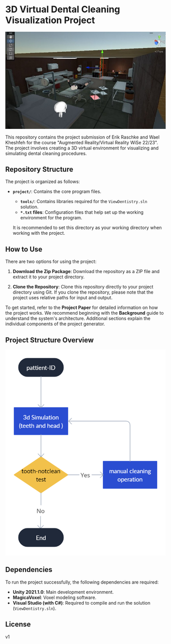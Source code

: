 # 3D Virtual Dental Cleaning Visualization Project

![Project Image](https://github.com/waeel1937/As-a-dentist-they-perform-their-cleaning-operation-virtually-3D-visualization-for-a-dental-cleanin/blob/main/27736011-671e-4e00-bc47-b9f31bf229a8.jfif)

This repository contains the project submission of Erik Raschke and Wael Kheshfeh for the course "Augmented Reality/Virtual Reality WiSe 22/23". The project involves creating a 3D virtual environment for visualizing and simulating dental cleaning procedures.

## Repository Structure

The project is organized as follows:

- **`project/`**: Contains the core program files.
  - **`tools/`**: Contains libraries required for the `ViewDentistry.sln` solution.
  - **`*.txt` files**: Configuration files that help set up the working environment for the program.
  
  It is recommended to set this directory as your working directory when working with the project.

## How to Use

There are two options for using the project:

1. **Download the Zip Package**: Download the repository as a ZIP file and extract it to your project directory.
   
2. **Clone the Repository**: Clone this repository directly to your project directory using Git. If you clone the repository, please note that the project uses relative paths for input and output.

To get started, refer to the **Project Paper** for detailed information on how the project works. We recommend beginning with the **Background** guide to understand the system's architecture. Additional sections explain the individual components of the project generator.

## Project Structure Overview

![Workspace Image](https://github.com/waeel1937/As-a-dentist-they-perform-their-cleaning-operation-virtually-3D-visualization-for-a-dental-cleanin/blob/main/Workspace.png)

## Dependencies

To run the project successfully, the following dependencies are required:

- **Unity 2021.1.0**: Main development environment.
- **MagicaVoxel**: Voxel modeling software.
- **Visual Studio (with C#)**: Required to compile and run the solution (`ViewDentistry.sln`).

## License

v1

